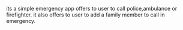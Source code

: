 its a simple emergency app offers to user to call police,ambulance or firefighter. it also offers to user to add a family member to call in emergency.
